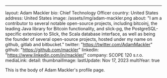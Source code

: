 ---
layout: Adam Mackler
bio: Chief Technology Officer
country: United States 
address: United States 
image: /assets/img/adam-mackler.png
about: "I am a contributor to several notable open-source projects, including bitcoinj, the leading Java library for Bitcoin functionality, and slick-pg, the PostgreSQL-specific extension to Slick, the Scala database interface, as well as being the founder of several open-source projects, hosted under my name on github, gitlab and bitbucket."
twitter: "https://twitter.com/AdamMackler"
github: "https://github.com/mackler"
linkedin: "https://www.linkedin.com/in/mackler/"
company: SCOPE 120 s.r.o.
mediaLink: 
detail: 
thumbnailImage:
lastUpdate: Nov 17, 2023
multiYear: true

This is the body of Adam Mackler's profile page.
